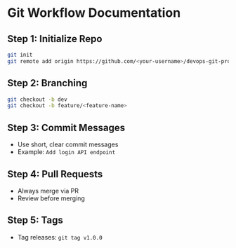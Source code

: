 # Git Workflow Documentation

## Step 1: Initialize Repo
```bash
git init
git remote add origin https://github.com/<your-username>/devops-git-project.git
```

## Step 2: Branching
```bash
git checkout -b dev
git checkout -b feature/<feature-name>
```

## Step 3: Commit Messages
- Use short, clear commit messages
- Example: `Add login API endpoint`

## Step 4: Pull Requests
- Always merge via PR
- Review before merging

## Step 5: Tags
- Tag releases: `git tag v1.0.0`
```
